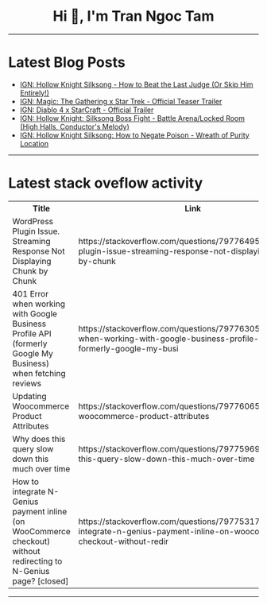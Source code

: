 <h1 align="center">Hi 👋, I'm Tran Ngoc Tam</h1>

---

# Latest Blog Posts 
<!-- BLOG-POST-LIST:START -->
- [IGN: Hollow Knight Silksong - How to Beat the Last Judge &lpar;Or Skip Him Entirely!&rpar;](https://dev.to/gg_news/ign-hollow-knight-silksong-how-to-beat-the-last-judge-or-skip-him-entirely-1nl7)
- [IGN: Magic: The Gathering x Star Trek - Official Teaser Trailer](https://dev.to/gg_news/ign-magic-the-gathering-x-star-trek-official-teaser-trailer-4adm)
- [IGN: Diablo 4 x StarCraft - Official Trailer](https://dev.to/gg_news/ign-diablo-4-x-starcraft-official-trailer-12m3)
- [IGN: Hollow Knight: Silksong Boss Fight - Battle Arena/Locked Room &lpar;High Halls, Conductor&#39;s Melody&rpar;](https://dev.to/gg_news/ign-hollow-knight-silksong-boss-fight-battle-arenalocked-room-high-halls-conductors-melody-3mgb)
- [IGN: Hollow Knight Silksong: How to Negate Poison - Wreath of Purity Location](https://dev.to/gg_news/ign-hollow-knight-silksong-how-to-negate-poison-wreath-of-purity-location-5g2l)
<!-- BLOG-POST-LIST:END -->

---

# Latest stack oveflow activity
<table>
  <tr><th>Title</th><th>Link</th></tr>
  <!-- STACKOVERFLOW:START --><tr><td>WordPress Plugin Issue. Streaming Response Not Displaying Chunk by Chunk</td><td>https://stackoverflow.com/questions/79776495/wordpress-plugin-issue-streaming-response-not-displaying-chunk-by-chunk</td></tr><tr><td>401 Error when working with Google Business Profile API &lpar;formerly Google My Business&rpar; when fetching reviews</td><td>https://stackoverflow.com/questions/79776305/401-error-when-working-with-google-business-profile-api-formerly-google-my-busi</td></tr><tr><td>Updating Woocommerce Product Attributes</td><td>https://stackoverflow.com/questions/79776065/updating-woocommerce-product-attributes</td></tr><tr><td>Why does this query slow down this much over time</td><td>https://stackoverflow.com/questions/79775969/why-does-this-query-slow-down-this-much-over-time</td></tr><tr><td>How to integrate N-Genius payment inline &lpar;on WooCommerce checkout&rpar; without redirecting to N-Genius page? [closed]</td><td>https://stackoverflow.com/questions/79775317/how-to-integrate-n-genius-payment-inline-on-woocommerce-checkout-without-redir</td></tr><!-- STACKOVERFLOW:END -->
</table>

---


